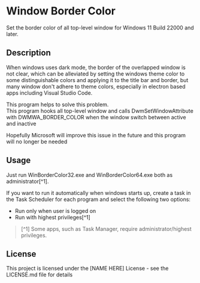 # Window Border Color

Set the border color of all top-level window for Windows 11 Build 22000 and later.

## Description

When windows uses dark mode, the border of the overlapped window is not clear, which can be alleviated by setting the windows theme color to some distinguishable colors and applying it to the title bar and border, but many window don't adhere to theme colors, especially in electron based apps including Visual Studio Code.

This program helps to solve this problem.  
This program hooks all top-level window and calls DwmSetWindowAttribute with DWMWA_BORDER_COLOR when the window switch between active and inactive

Hopefully Microsoft will improve this issue in the future and this program will no longer be needed

## Usage

Just run WinBorderColor32.exe and WinBorderColor64.exe both as administrator[^1].

If you want to run it automatically when windows starts up, create a task in the Task Scheduler for each program and select the following two options:

-   Run only when user is logged on
-   Run with highest privileges[^1]

> [^1] Some apps, such as Task Manager, require administrator/highest privileges.

## License

This project is licensed under the [NAME HERE] License - see the LICENSE.md file for details
